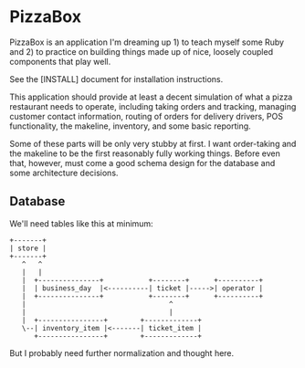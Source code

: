PizzaBox
========

PizzaBox is an application I'm dreaming up 1) to teach myself some Ruby and
2) to practice on building things made up of nice, loosely coupled components
that play well.

See the [INSTALL] document for installation instructions.

This application should provide at least a decent simulation of what a pizza
restaurant needs to operate, including taking orders and tracking, managing
customer contact information, routing of orders for delivery drivers, POS
functionality, the makeline, inventory, and some basic reporting.

Some of these parts will be only very stubby at first.  I want order-taking
and the makeline to be the first reasonably fully working things.  Before even
that, however, must come a good schema design for the database and some architecture decisions.

Database
--------

We'll need tables like this at minimum:

    +-------+
    | store |
    +-------+
       ^   ^
       |   |
       |  +---------------+           +--------+      +----------+
       |  | business_day  |<----------| ticket |----->| operator |
       |  +---------------+           +--------+      +----------+
       |                                   ^
       |                                   |
       |  +----------------+        +-------------+
       \--| inventory_item |<-------| ticket_item |
          +----------------+        +-------------+

But I probably need further normalization and thought here.
